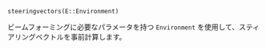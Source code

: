 ```
steeringvectors(E::Environment)
```

ビームフォーミングに必要なパラメータを持つ `Environment` を使用して、スティアリングベクトルを事前計算します。
